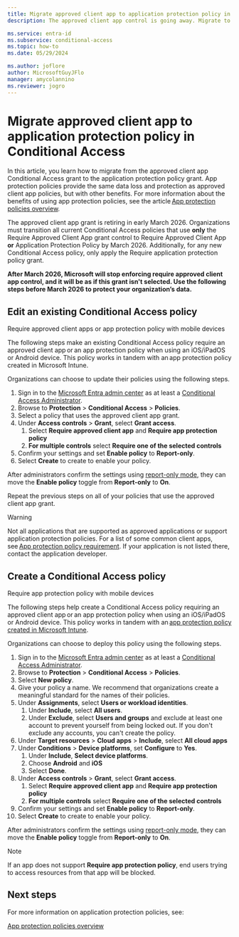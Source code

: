 ```yaml
---
title: Migrate approved client app to application protection policy in Conditional Access 
description: The approved client app control is going away. Migrate to App protection policies.

ms.service: entra-id
ms.subservice: conditional-access
ms.topic: how-to
ms.date: 05/29/2024

ms.author: joflore
author: MicrosoftGuyJFlo
manager: amycolannino
ms.reviewer: jogro
---
```

# Migrate approved client app to application protection policy in Conditional Access

In this article, you learn how to migrate from the approved client app Conditional Access grant to the application protection policy grant. App protection policies provide the same data loss and protection as approved client app policies, but with other benefits. For more information about the benefits of using app protection policies, see the article [App protection policies overview](/mem/intune/apps/app-protection-policy). 

The approved client app grant is retiring in early March 2026. Organizations must transition all current Conditional Access policies that use **only** the Require Approved Client App grant control to Require Approved Client App **or** Application Protection Policy by March 2026. Additionally, for any new Conditional Access policy, only apply the Require application protection policy grant. 

**After March 2026, Microsoft will stop enforcing require approved client app control, and it will be as if this grant isn't selected. Use the following steps before March 2026 to protect your organization’s data.**

## Edit an existing Conditional Access policy

Require approved client apps or app protection policy with mobile devices 

The following steps make an existing Conditional Access policy require an approved client app or an app protection policy when using an iOS/iPadOS or Android device. This policy works in tandem with an app protection policy created in Microsoft Intune. 

Organizations can choose to update their policies using the following steps.

1. Sign in to the [Microsoft Entra admin center](https://entra.microsoft.com) as at least a [Conditional Access Administrator](../role-based-access-control/permissions-reference.md#conditional-access-administrator).
1. Browse to **Protection** > **Conditional Access** > **Policies**.
1. Select a policy that uses the approved client app grant.
1. Under **Access controls** > **Grant**, select **Grant access**.
   1. Select **Require approved client app** and **Require app protection policy**
   1. **For multiple controls** select **Require one of the selected controls**
1. Confirm your settings and set **Enable policy** to **Report-only**.
1. Select **Create** to create to enable your policy.

After administrators confirm the settings using [report-only mode](howto-conditional-access-insights-reporting.md), they can move the **Enable policy** toggle from **Report-only** to **On**.

Repeat the previous steps on all of your policies that use the approved client app grant. 

> [!WARNING] 
> Not all applications that are supported as approved applications or support application protection policies. For a list of some common client apps, see [App protection policy requirement](concept-conditional-access-grant.md#require-app-protection-policy). If your application is not listed there, contact the application developer. 

## Create a Conditional Access policy

Require app protection policy with mobile devices 

The following steps help create a Conditional Access policy requiring an approved client app or an app protection policy when using an iOS/iPadOS or Android device. This policy works in tandem with an [app protection policy created in Microsoft Intune](/mem/intune/apps/app-protection-policies). 

Organizations can choose to deploy this policy using the following steps.

1. Sign in to the [Microsoft Entra admin center](https://entra.microsoft.com) as at least a [Conditional Access Administrator](../role-based-access-control/permissions-reference.md#conditional-access-administrator).
1. Browse to **Protection** > **Conditional Access** > **Policies**.
1. Select **New policy**.
1. Give your policy a name. We recommend that organizations create a meaningful standard for the names of their policies.
1. Under **Assignments**, select **Users or workload identities**.
   1. Under **Include**, select **All users**.
   1. Under **Exclude**, select **Users and groups** and exclude at least one account to prevent yourself from being locked out. If you don't exclude any accounts, you can't create the policy.
1. Under **Target resources** > **Cloud apps** > **Include**, select **All cloud apps**
1. Under **Conditions** > **Device platforms**, set **Configure** to **Yes**.
   1. Under **Include**, **Select device platforms**.
   1. Choose **Android** and **iOS**
   1. Select **Done**.
1. Under **Access controls** > **Grant**, select **Grant access**.
   1. Select **Require approved client app** and **Require app protection policy**
   1. **For multiple controls** select **Require one of the selected controls**
1. Confirm your settings and set **Enable policy** to **Report-only**.
1. Select **Create** to create to enable your policy.

After administrators confirm the settings using [report-only mode](howto-conditional-access-insights-reporting.md), they can move the **Enable policy** toggle from **Report-only** to **On**.

> [!NOTE] 
> If an app does not support **Require app protection policy**, end users trying to access resources from that app will be blocked.

## Next steps

For more information on application protection policies, see: 

[App protection policies overview](/mem/intune/apps/app-protection-policy)
